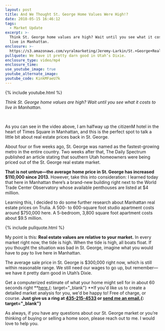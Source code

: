 ```yaml
---
layout: post
title: And We Thought St. George Home Values Were High!?
date: 2018-05-15 16:46:12
tags:
  - Market Update
excerpt: >-
  Think St. George home values are high? Wait until you see what it costs to
  live in Manhattan.
enclosure: >-
  https://s3.amazonaws.com/vyralmarketing/Jeremy-Larkin/St.+George+Real+Estate+Agent-+And+we+thought+St.+George+home+values+were+high%253F%2521.mp4
pullquote: We have it pretty darn good in Utah’s Dixie.
enclosure_type: video/mp4
enclosure_time:
use_youtube_image: true
youtube_alternate_image:
youtube_code: KinkMFaeU7k
---
```


{% include youtube.html %}

*Think St. George home values are high? Wait until you see what it costs to live in Manhattan.*

<center>&nbsp;</center>

As you can see in the video above, I am halfway up the citizenM hotel in the heart of Times Square in Manhattan, and this is the perfect spot to talk a little bit about real estate prices back in St. George.

About four or five weeks ago, St. George was named as the fastest-growing metro in the entire country. Two weeks after that, The Daily Spectrum published an article stating that southern Utah homeowners were being priced out of the St. George real estate market.

**That is not untrue—the average home price in St. George has increased $110,000 since 2013.** However, take this into consideration: I learned today that here in Manhattan there’s a brand-new building right next to the World Trade Center Observatory whose available penthouses are listed at $4 million.

Learning this, I decided to do some further research about Manhattan real estate prices on Trulia. A 500- to 600-square foot studio apartment costs around $750,000 here. A 5-bedroom, 3,800 square foot apartment costs about $9.5 million.

{% include pullquote.html %}

My point is this: **Real estate values are relative to your market.** In every market right now, the tide is high. When the tide is high, all boats float. If you thought the situation was bad in St. George, imagine what you would have to pay to live here in Manhattan.

The average sale price in St. George is $300,000 right now, which is still within reasonable range. We still need our wages to go up, but remember—we have it pretty darn good in Utah’s Dixie.

Get a computerized estimate of what your home might sell for in about 60 seconds right **[here.](http://www.stgeorgehomesearching.com/values){: target="_blank"}&nbsp;**If you'd like us to create a detailed market analysis for you, we'd be happy to! Free of charge, or course.&nbsp;**Just give us a ring at [435-215-4533](tel:435-215-4533) or [send me an email.](mailto:sales@gostgeorge.com){: target="_blank"}**

As always, if you have any questions about our St. George market or you’re thinking of buying or selling a home soon, please reach out to me. I would love to help you.